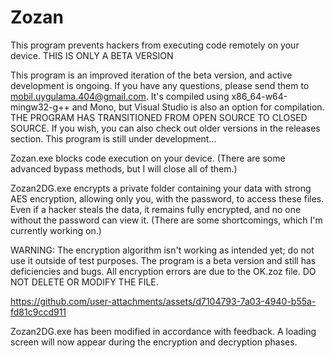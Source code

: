 # Zozan
This program prevents hackers from executing code remotely on your device. THIS IS ONLY A BETA VERSION

This program is an improved iteration of the beta version, and active development is ongoing. If you have any questions, please send them to mobil.uygulama.404@gmail.com. It's compiled using x86_64-w64-mingw32-g++ and Mono, but Visual Studio is also an option for compilation. THE PROGRAM HAS TRANSITIONED FROM OPEN SOURCE TO CLOSED SOURCE. If you wish, you can also check out older versions in the releases section. This program is still under development...

Zozan.exe blocks code execution on your device. (There are some advanced bypass methods, but I will close all of them.)

Zozan2DG.exe encrypts a private folder containing your data with strong AES encryption, allowing only you, with the password, to access these files. Even if a hacker steals the data, it remains fully encrypted, and no one without the password can view it. (There are some shortcomings, which I'm currently working on.)

WARNING: The encryption algorithm isn't working as intended yet; do not use it outside of test purposes. The program is a beta version and still has deficiencies and bugs. All encryption errors are due to the OK.zoz file. DO NOT DELETE OR MODIFY THE FILE.




https://github.com/user-attachments/assets/d7104793-7a03-4940-b55a-fd81c9ccd911


Zozan2DG.exe has been modified in accordance with feedback. A loading screen will now appear during the encryption and decryption phases.

